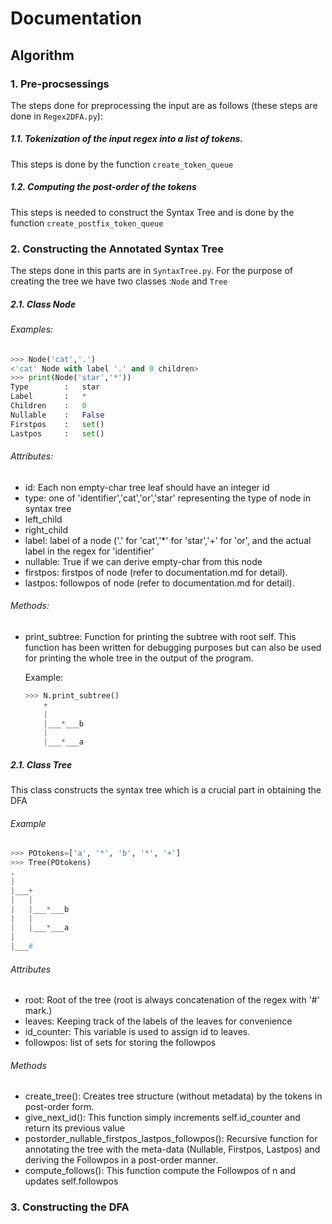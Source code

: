 # Documentation
## Algorithm
### 1. Pre-procsessings

The steps done for preprocessing the input are as follows (these steps are done in `Regex2DFA.py`):

##### 1.1. Tokenization of the input regex into a list of tokens.

This steps is done by the function `create_token_queue`

##### 1.2. Computing the post-order of the tokens

This steps is needed to construct the Syntax Tree and is done by the function `create_postfix_token_queue`

### 2. Constructing the Annotated Syntax Tree

The steps done in this parts are in `SyntaxTree.py`.
For the purpose of creating the tree we have two classes :`Node` and `Tree`
##### 2.1. Class Node
###### Examples:
```python
>>> Node('cat','.')
<'cat' Node with label '.' and 0 children>
>>> print(Node('star','*'))
Type        :   star
Label       :   *
Children    :   0
Nullable    :   False
Firstpos    :   set()
Lastpos     :   set()
```
###### Attributes:
- id: Each non empty-char tree leaf should have an integer id
- type: one of 'identifier','cat','or','star' representing the type of node in syntax tree
- left_child
- right_child
- label: label of a node ('.' for 'cat','*' for 'star','+' for 'or', and the actual label in the regex for 'identifier'
- nullable: True if we can derive empty-char from this node
- firstpos: firstpos of node (refer to documentation.md for detail).
- lastpos: followpos of node (refer to documentation.md for detail).

###### Methods:
- print_subtree: Function for printing the subtree with root self. This function has been written for debugging purposes
        but can also be used for printing the whole tree in the output of the program.

    Example:
    ```python
    >>> N.print_subtree()
        +
        |
        |___*___b
        |
        |___*___a
    ```
##### 2.1. Class Tree
This class constructs the syntax tree which is a crucial part in
    obtaining the DFA
###### Example
```python
>>> POtokens=['a', '*', 'b', '*', '+']
>>> Tree(POtokens)
.
|
|___+
|   |
|   |___*___b
|   |
|   |___*___a
|
|___#
```
###### Attributes
- root: Root of the tree (root is always concatenation of the regex with '#' mark.)
- leaves: Keeping track of the labels of the leaves for convenience
- id_counter: This variable is used to assign id to leaves.
- followpos: list of sets for storing the followpos
###### Methods
- create_tree(): Creates tree structure (without metadata) by the tokens in post-order form.
- give_next_id(): This function simply increments self.id_counter and return its previous value
- postorder_nullable_firstpos_lastpos_followpos(): Recursive function for annotating the tree with the meta-data
        (Nullable, Firstpos, Lastpos) and deriving the Followpos in a
         post-order manner.
- compute_follows(): This function compute the Followpos of n and updates self.followpos

### 3. Constructing the DFA
